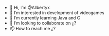 - 👋 Hi, I’m @Allbertyx
- 👀 I’m interested in development of videogames
- 🌱 I’m currently learning Java and C
- 💞️ I’m looking to collaborate on ¿?
- 📫 How to reach me ¿?

<!---
Allbertyx/Allbertyx is a ✨ special ✨ repository because its `README.md` (this file) appears on your GitHub profile.
You can click the Preview link to take a look at your changes.
--->

